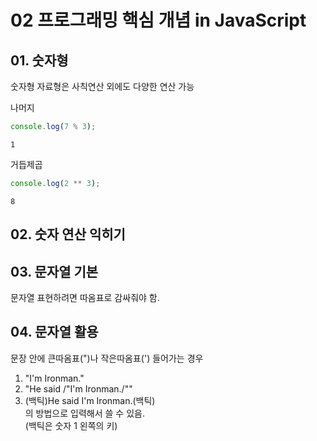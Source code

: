 # 02 프로그래밍 핵심 개념 in JavaScript   

## 01. 숫자형

숫자형 자료형은 사칙연산 외에도 다양한 연산 가능

나머지   
```JavaScript
console.log(7 % 3);
```
```
1
```


거듭제곱   
```JavaScript
console.log(2 ** 3);
```
```
8
```


## 02. 숫자 연산 익히기


## 03. 문자열 기본
문자열 표현하려면 따옴표로 감싸줘야 함.   

## 04. 문자열 활용
문장 안에 큰따옴표(")나 작은따옴표(') 들어가는 경우   
1. "I'm Ironman."
2. "He said /"I'm Ironman./""
3. (백틱)He said I'm Ironman.(백틱)   
의 방법으로 입력해서 쓸 수 있음.   
(백틱은 숫자 1 왼쪽의 키)

